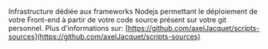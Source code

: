 Infrastructure dédiée aux frameworks Nodejs permettant le déploiement de votre Front-end à partir de votre code source présent sur votre git personnel.
Plus d'informations sur: [https://github.com/axelJacquet/scripts-sources](https://github.com/axelJacquet/scripts-sources)

